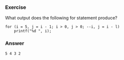 ### Exercise

What output does the following for statement produce?

```
for (i = 5, j = i - 1; i > 0, j > 0; --i, j = i - l) 
    printf("%d ", i);
```

### Answer

```
5 4 3 2
```